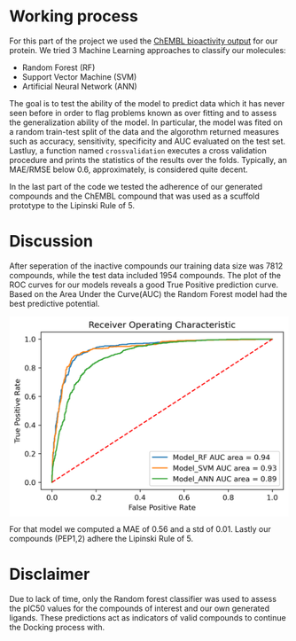  # Working process

For this part of the project we used the [ChEMBL bioactivity output](https://www.ebi.ac.uk/chembl/g/#browse/activities/filter/target_chembl_id%3ACHEMBL204) for our protein. We tried 3 Machine Learning approaches to classify our molecules:

* Random Forest (RF)
* Support Vector Machine (SVM) 
* Artificial Neural Network (ANN)

The goal is to test the ability of the model to predict data which it has never seen  before in order to flag problems known as over fitting and to assess the generalization ability of the model. In particular, the model was fited on a random train-test split of the data and the algorothm returned measures such as accuracy, sensitivity, specificity and AUC evaluated on the test set. Lastluy, a function named `crossvalidation` executes a cross validation procedure and prints the statistics of the results over the folds. Typically, an MAE/RMSE below 0.6, approximately, is considered quite decent.

In the last part of the code we tested the adherence of our generated compounds and the ChEMBL compound that was used as a scuffold prototype to the Lipinski Rule of 5.

# Discussion

After seperation of the inactive compounds our training data size was 7812 compounds, while the test data included 1954 compounds. The plot of the ROC curves for our models reveals a good True Positive prediction curve. Based on the Area Under the Curve(AUC) the Random Forest model had the best predictive potential.

<div align="center">
<img width="600" img align="center" alt="image" src="https://github.com/pantmarag/PEP_project/blob/5988792d606854ebd532508fe523af01afad9d16/Machine%20Learning%20Model/roc_auc.png" >
</div>

For that model we computed a MAE of 0.56 	and a std  of 0.01.
Lastly our compounds (PEP1,2) adhere the Lipinski Rule of 5.

# Disclaimer

Due to lack of time, only the Random forest classifier was used to assess the pIC50 values for the compounds of interest and our own generated ligands. These predictions act as indicators of valid compounds to continue the Docking process with.

